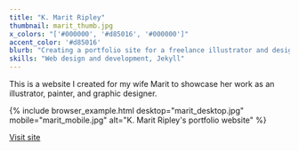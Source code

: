 ```yaml
---
title: "K. Marit Ripley"
thumbnail: marit_thumb.jpg
x_colors: "['#000000', '#d85016', '#000000']"
accent_color: '#d85016'
blurb: "Creating a portfolio site for a freelance illustrator and designer."
skills: "Web design and development, Jekyll"
---
```


This is a website I created for my wife Marit to showcase her work as an illustrator, painter, and graphic designer.

{% include browser_example.html desktop="marit_desktop.jpg" mobile="marit_mobile.jpg" alt="K. Marit Ripley's portfolio website" %}

<a href="http://kmaritripley.com" class="button">Visit site</a>